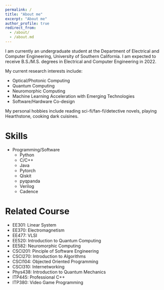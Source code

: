 ```yaml
---
permalink: /
title: "About me"
excerpt: "About me"
author_profile: true
redirect_from: 
  - /about/
  - /about.md
---
```



I am currently an undergraduate student at the Department of Electrical and Computer Engineering, University of Southern California. I am expected to receive B.S./M.S. degrees in Electrical and Computer Engineering in 2022.

My current research interests include:

* Optical/Photonic Computing
* Quantum Computing
* Neuromorphic Computing
* Machine Learning Acceleration with Emerging Technologies
* Software/Hardware Co-design

My personal hobbies include reading sci-fi/fan-fi/detective novels, playing Hearthstone, cooking dark cuisines.

Skills
======
* Programming/Software
  * Python
  * C/C++
  * Java
  * Pytorch
  * Qiskit
  * pyqpanda
  * Verilog
  * Cadence

Related Course
======
* EE301: Linear System
* EE370: Electromagnetism
* EE477: VLSI 
* EE520: Introduction to Quantum Computing
* EE582: Neuromorphic Computing
* CSCI201: Pinciple of Software Engineering
* CSCI270: Introduction to Algorithms
* CSCI104: Objected Oriented Programming
* CSCI310: Internetworking
* Phys438: Introduction to Quantum Mechanics
* ITP445: Professional C++
* ITP380: Video Game Programming


